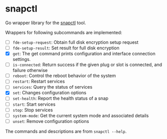 # snapctl
Go wrapper library for the [snapctl](https://snapcraft.io/docs/using-snapctl) tool.

Wrappers for following subcommands are implemented:

- [ ] `fde-setup-request`: Obtain full disk encryption setup request
- [ ] `fde-setup-result`: Set result for full disk encryption
- [x] `get`: The get command prints configuration and interface connection settings.                
- [ ] `is-connected`: Return success if the given plug or slot is connected, and failure otherwise   
- [ ] `reboot`: Control the reboot behavior of the system          
- [ ] `restart`: Restart services    
- [ ] `services`: Query the status of services      
- [x] `set`: Changes configuration options
- [ ] `set-health`: Report the health status of a snap
- [ ] `start`: Start services 
- [ ] `stop`: Stop services
- [ ] `system-mode`: Get the current system mode and associated details
- [ ] `unset`: Remove configuration options

The commands and descriptions are from `snapctl --help`.
